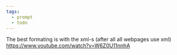 ```yaml
---
tags:
  - prompt
  - todo
---
```

The best formating is with the xml-s (after all all webpages use xml)
https://www.youtube.com/watch?v=W6Z0U11nnhA